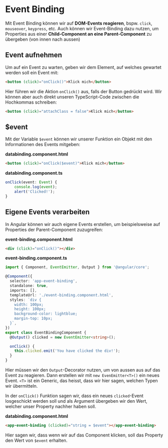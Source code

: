 # Event Binding

Mit Event Binding können wir auf **DOM-Events reagieren**, bspw. `click`, `mouseover`, `keypress`, etc. Auch können wir Event-Binding dazu nutzen, um Properties aus einer **Child-Component an eine Parent-Component** zu übergeben (von innen nach aussen)

## Event aufnehmen

Um auf ein Event zu warten, geben wir dem Element, auf welches gewartet werden soll ein Event mit:

````HTML
<button (click)="onClick()">Klick mich</button>
````

Hier führen wir die Aktion `onClick()` aus, falls der Button gedrückt wird. Wir können aber auch direkt unseren TypeScript-Code zwischen die Hochkommas schreiben:

````HTML
<button (click)="attachClass = false">Klick mich</button>
````

## $event

Mit der Variable `$event` können wir unserer Funktion ein Objekt mit den Informationen des Events mitgeben:

<path>**databinding.component.html**</path>

````HTML
<button (click)="onClick($event)">Klick mich</button>
````

<path>**databinding.component.ts**</path>

````Typescript
onClick(event: Event) {
    console.log(event);
    alert('Clicked!');
}
````

## Eigene Events verarbeiten

In Angular können wir auch eigene Events erstellen, um beispielsweise auf Properties der Parent-Component zuzugreifen:

<path>**event-binding.component.html**</path>

````HTML
<div (click)="onClick()"></div>
````

<path>**event-binding.component.ts**</path>

````Typescript
import { Component, EventEmitter, Output } from '@angular/core';

@Component({
  selector: 'app-event-binding',
  standalone: true,
  imports: [],
  templateUrl: './event-binding.component.html',
  styles: `div {
    width: 100px;
    height: 100px;
    background-color: lightblue;
    margin-top: 10px;
  }`,
})
export class EventBindingComponent {
  @Output() clicked = new EventEmitter<string>();

  onClick() {
    this.clicked.emit('You have clicked the div!');
  }
}
````

Hier müssen wir den `Output`-Decorator nutzen, um von aussen aus auf das Event zu reagieren. Dann erstellen wir mit `new EvenEmitter<T>()` ein neues Event. `<T>` ist ein Generic, das heisst, dass wir hier sagen, welchen Typen wir übermitteln.

In der `onClick()` Funktion sagen wir, dass ein neues `clicked`-Event losgeschickt werden soll und als Argument übergeben wir den Wert, welcher unser Property nachher haben soll.

<path>**databinding.component.html**</path>

```HTML
<app-event-binding (clicked)="string = $event"></app-event-binding>
```

Hier sagen wir, dass wenn wir auf das Component klicken, soll das Property den Wert von `$event` erhalten.